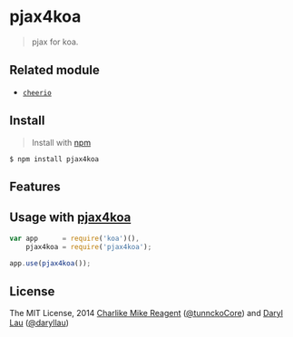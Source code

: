 pjax4koa
================

> pjax for koa.

## Related module
- [`cheerio`](https://www.npmjs.com/package/cheerio)

## Install
>Install with [npm](https://github.com/npm/npm)

```
$ npm install pjax4koa
```

## Features

## Usage with [pjax4koa](https://github.com/alexmingoia/koa-router)

```js
var app      = require('koa')(),
    pjax4koa = require('pjax4koa');

app.use(pjax4koa());
```

## License
The MIT License, 2014 [Charlike Mike Reagent](https://github.com/tunnckoCore) ([@tunnckoCore](https://twitter.com/tunnckoCore)) and [Daryl Lau](https://github.com/dlau) ([@daryllau](https://twitter.com/daryllau))
